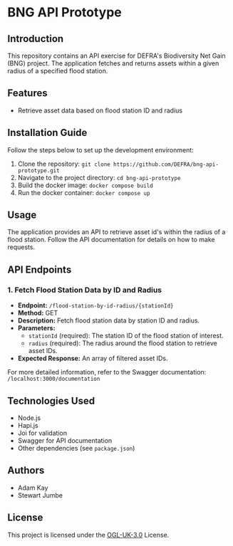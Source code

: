 # BNG API Prototype

## Introduction

This repository contains an API exercise for DEFRA's Biodiversity Net Gain (BNG) project. The application fetches and returns assets within a given radius of a specified flood station.

## Features

- Retrieve asset data based on flood station ID and radius

## Installation Guide

Follow the steps below to set up the development environment:

1. Clone the repository: `git clone https://github.com/DEFRA/bng-api-prototype.git`
2. Navigate to the project directory: `cd bng-api-prototype`
3. Build the docker image: `docker compose build`
4. Run the docker container: `docker compose up` 

## Usage

The application provides an API to retrieve asset id's within the radius of a flood station. Follow the API documentation for details on how to make requests.

## API Endpoints

### 1. Fetch Flood Station Data by ID and Radius

- **Endpoint:** `/flood-station-by-id-radius/{stationId}`
- **Method:** GET
- **Description:** Fetch flood station data by station ID and radius.
- **Parameters:**
  - `stationId` (required): The station ID of the flood station of interest.
  - `radius` (required): The radius around the flood station to retrieve asset IDs.
- **Expected Response:** An array of filtered asset IDs.

For more detailed information, refer to the Swagger documentation: `/localhost:3000/documentation`

## Technologies Used

- Node.js
- Hapi.js
- Joi for validation
- Swagger for API documentation
- Other dependencies (see `package.json`)

## Authors

- Adam Kay
- Stewart Jumbe

## License

This project is licensed under the [OGL-UK-3.0](LICENSE) License.
